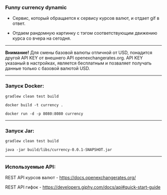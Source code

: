 <h3>Funny currency dynamic</h3>

* Сервис, который обращается к сервису курсов валют, и отдает gif в ответ.

* Отдаем рандомную картинку с тэгом соответствующим движению курса со вчера на сегодня.


***

<b>Внимание!</b>
Для смены базовой валюты отличной от USD, 
понадится другой API KEY от внешнего API openexchangerates.org.
API KEY указаный в настройках, является бесплатным и позваляет получать данные только с базовой валютой USD.

***

<h3>Запуск Docker:</h3>

```
gradlew clean test build
```

```
docker build -t currency .
```

```
docker run -d -p 8080:8080 currency
```

***

<h3>Запуск  Jar:</h3>

```
gradlew clean test build
```

```
java -jar build/libs/currency-0.0.1-SNAPSHOT.jar
```

***

<h3>Используемые API:</h3>

REST API курсов валют - https://docs.openexchangerates.org/  

REST API гифок - https://developers.giphy.com/docs/api#quick-start-guide  
